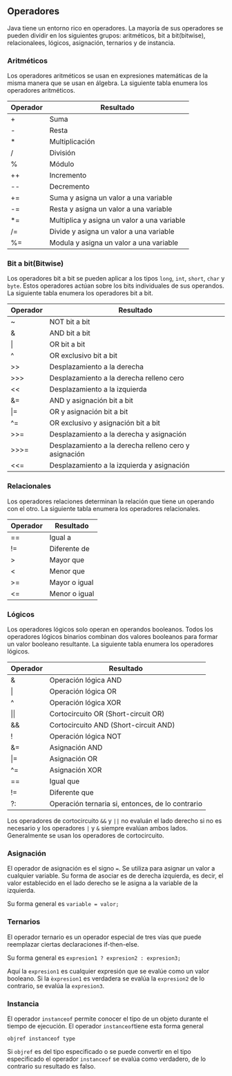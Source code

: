 ## Operadores

Java tiene un entorno rico en operadores. La mayoría de sus operadores se pueden dividir en los siguientes grupos: aritméticos, bit a bit(bitwise), relacionalees, lógicos, asignación, ternarios y de instancia.

### Aritméticos

Los operadores aritméticos se usan en expresiones matemáticas de la misma manera que se usan en álgebra. La siguiente tabla enumera los operadores aritméticos.

| Operador | Resultado |
| ------ | ------ |
| + | Suma |
| - | Resta |
| * | Multiplicación |
| / | División |
| % | Módulo |
| ++ | Incremento |
| -- | Decremento |
| += | Suma y asigna un valor a una variable |
| -= | Resta y asigna un valor a una variable  |
| *= | Multiplica y asigna un valor a una variable |
| /= | Divide y asigna un valor a una variable |
| %= | Modula y asigna un valor a una variable |

### Bit a bit(Bitwise)

Los operadores bit a bit se pueden aplicar a los tipos `long`, `int`, `short`, `char` y `byte`. Estos operadores actúan sobre los bits individuales de sus operandos. La siguiente tabla enumera los operadores bit a bit.

| Operador | Resultado |
| ------ | ------ |
| ~ | NOT bit a bit |
| & | AND bit a bit |
| &#124; | OR bit a bit |
| ^ | OR exclusivo bit a bit |
| &#62;&#62; | Desplazamiento a la derecha |
| &#62;&#62;&#62; | Desplazamiento a la derecha relleno cero |
| << | Desplazamiento a la izquierda |
| &= | AND y asignación bit a bit |
| &#124;= | OR y asignación bit a bit  |
| ^= | OR exclusivo y asignación bit a bit |
| &#62;&#62;&#61; | Desplazamiento a la derecha y asignación |
| &#62;&#62;&#62;&#61; | Desplazamiento a la derecha relleno cero y asignación |
| <<= | Desplazamiento a la izquierda y asignación |

### Relacionales

Los operadores relaciones determinan la relación que tiene un operando con el otro. La siguiente tabla enumera los operadores relacionales.

| Operador | Resultado |
| ------ | ------ |
| == | Igual a |
| != | Diferente de |
| > | Mayor que |
| < | Menor que |
| &#62;= | Mayor o igual |
| <= | Menor o igual |

### Lógicos

Los operadores lógicos solo operan en operandos booleanos. Todos los operadores lógicos binarios combinan dos valores booleanos para formar un valor booleano resultante. La siguiente tabla enumera los operadores lógicos.

| Operador | Resultado |
| ------ | ------ |
| & | Operación lógica AND |
| &#124; | Operación lógica OR |
| ^ | Operación lógica XOR |
| &#124;&#124; | Cortocircuito OR (Short-circuit OR) |
| && | Cortocircuito AND (Short-circuit AND) |
| ! | Operación lógica NOT |
| &= | Asignación AND |
| &#124;= | Asignación OR |
| ^= | Asignación XOR |
| == | Igual que |
| != | Diferente que |
| ?: | Operación ternaria si, entonces, de lo contrario |

Los operadores de cortocircuito `&&` y `||` no evaluán el lado derecho si no es necesario y los operadores `|` y `&` siempre evalúan ambos lados. Generalmente se usan los operadores de cortocircuito.

### Asignación

El operador de asignación es el signo `=`. Se utiliza para asignar un valor a cualquier variable. Su forma de asociar es de derecha izquierda, es decir, el valor establecido en el lado derecho se le asigna a la variable de la izquierda.

Su forma general es `variable = valor;`

### Ternarios

El operador ternario es un operador especial de tres vías que puede reemplazar ciertas declaraciones if-then-else. 

Su forma general es `expresion1 ? expresion2 : expresion3;`

Aquí la `expresion1` es cualquier expresión que se evalúe como un valor booleano. Si la `èxpresion1` es verdadera se evalúa la `expresion2` de lo contrario, se evalúa la `expresion3`.

### Instancia

El operador `instanceof` permite conocer el tipo de un objeto durante el tiempo de ejecución. El operador `instanceof`tiene esta forma general

`objref instanceof type`

Si `objref` es del tipo especificado o se puede convertir en el tipo especificado el operador `instanceof` se evalúa como verdadero, de lo contrario su resultado es falso.
